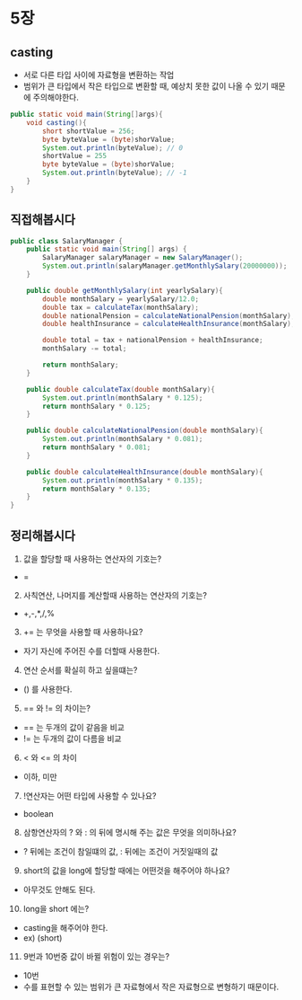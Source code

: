 # 5장
## casting
- 서로 다른 타입 사이에 자료형을 변환하는 작업
- 범위가 큰 타입에서 작은 타입으로 변환할 때, 예상치 못한 값이 나올 수 있기 때문에 주의해야한다.
```java
public static void main(String[]args){
    void casting(){
        short shortValue = 256;
        byte byteValue = (byte)shorValue;
        System.out.println(byteValue); // 0
        shortValue = 255
        byte byteValue = (byte)shorValue;
        System.out.println(byteValue); // -1
    }        
}
```

## 직접해봅시다
```java
public class SalaryManager {
    public static void main(String[] args) {
        SalaryManager salaryManager = new SalaryManager();
        System.out.println(salaryManager.getMonthlySalary(20000000));
    }

    public double getMonthlySalary(int yearlySalary){
        double monthSalary = yearlySalary/12.0;
        double tax = calculateTax(monthSalary);
        double nationalPension = calculateNationalPension(monthSalary);
        double healthInsurance = calculateHealthInsurance(monthSalary);

        double total = tax + nationalPension + healthInsurance;
        monthSalary -= total;

        return monthSalary;
    }

    public double calculateTax(double monthSalary){
        System.out.println(monthSalary * 0.125);
        return monthSalary * 0.125;
    }

    public double calculateNationalPension(double monthSalary){
        System.out.println(monthSalary * 0.081);
        return monthSalary * 0.081;
    }

    public double calculateHealthInsurance(double monthSalary){
        System.out.println(monthSalary * 0.135);
        return monthSalary * 0.135;
    }
}
```

## 정리해봅시다
1. 값을 할당할 때 사용하는 연산자의 기호는?
- =
2. 사칙연산, 나머지를 계산할때 사용하는 연산자의 기호는?
- +,-,*,/,%
3. += 는 무엇을 사용할 때 사용하나요?
- 자기 자신에 주어진 수를 더할때 사용한다.
4. 연산 순서를 확실히 하고 싶을떄는?
- () 를 사용한다.
5. == 와 != 의 차이는?
- == 는 두개의 값이 같음을 비교
- != 는 두개의 값이 다름을 비교
6. < 와 <= 의 차이
- 이하, 미만
7. !연산자는 어떤 타입에 사용할 수 있나요?
- boolean
8. 삼항연산자의 ? 와 : 의 뒤에 명시해 주는 값은 무엇을 의미하나요?
- ? 뒤에는 조건이 참일떄의 값, : 뒤에는 조건이 거짓일때의 값
9. short의 값을 long에 할당할 때에는 어떤것을 해주어야 하나요?
- 아무것도 안해도 된다.
10. long을 short 에는?
- casting을 해주어야 한다.
- ex) (short)
11. 9번과 10번중 값이 바뀔 위험이 있는 경우는?
- 10번
- 수를 표현할 수 있는 범위가 큰 자료형에서 작은 자료형으로 변형하기 때문이다.
